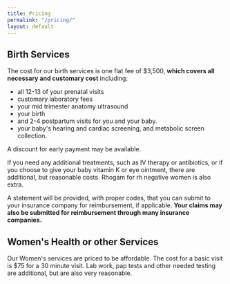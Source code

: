 ```yaml
---
title: Pricing
permalink: "/pricing/"
layout: default
---
```


## Birth Services

The cost for our birth services is one flat fee of $3,500, __which covers all necessary and customary cost__ including:
- all 12-13 of your prenatal visits
- customary laboratory fees
-  your mid trimester anatomy ultrasound
- your birth
- and 2-4 postpartum visits for you and your baby.
- your baby's hearing and cardiac screening, and metabolic screen collection.  

A discount for early payment may be available.

If you need any additional treatments, such as IV therapy or antibiotics, or if you choose to give your baby vitamin K or  eye ointment, there are additional, but reasonable costs. Rhogam for rh negative women is also extra. 

A statement will be provided, with proper codes, that you can submit to your insurance company for reimbursement, if applicable.
**Your claims may also be submitted for reimbursement through many insurance companies.**

## Women's Health or other Services

Our Women's services are priced to be affordable. The cost for a basic visit is $75 for a 30 minute visit. Lab work, pap tests and other needed testing are additional, but are also very reasonable.
